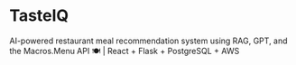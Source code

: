 # TasteIQ
AI-powered restaurant meal recommendation system using RAG, GPT, and the Macros.Menu API 🍽️ | React + Flask + PostgreSQL + AWS
